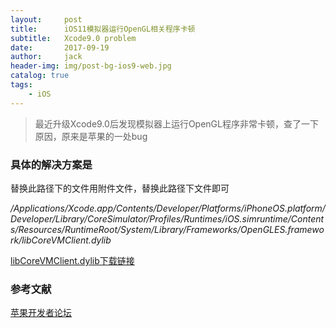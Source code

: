 ```yaml
---
layout:     post
title:      iOS11模拟器运行OpenGL相关程序卡顿
subtitle:   Xcode9.0 problem
date:       2017-09-19
author:     jack
header-img: img/post-bg-ios9-web.jpg
catalog: true
tags:
    - iOS
---
```



> 最近升级Xcode9.0后发现模拟器上运行OpenGL程序非常卡顿，查了一下原因，原来是苹果的一处bug



### 具体的解决方案是
替换此路径下的文件用附件文件，替换此路径下文件即可

*/Applications/Xcode.app/Contents/Developer/Platforms/iPhoneOS.platform/Developer/Library/CoreSimulator/Profiles/Runtimes/iOS.simruntime/Contents/Resources/RuntimeRoot/System/Library/Frameworks/OpenGLES.framework/libCoreVMClient.dylib*  

[libCoreVMClient.dylib下载链接](http://ox0sey9ue.bkt.clouddn.com/libCoreVMClient.dylib)



### 参考文献

[苹果开发者论坛](https://forums.developer.apple.com/thread/83570)